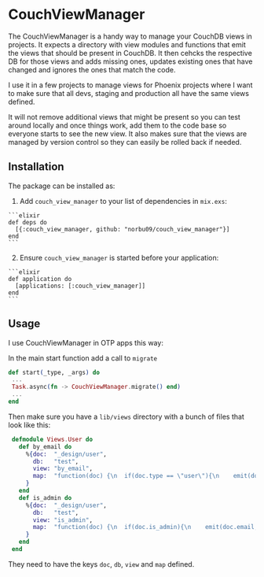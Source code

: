 # CouchViewManager

The CouchViewManager is a handy way to manage your CouchDB views in
projects. It expects a directory with view modules and functions that
emit the views that should be present in CouchDB. It then cehcks the
respective DB for those views and adds missing ones, updates existing
ones that have changed and ignores the ones that match the code.

I use it in a few projects to manage views for Phoenix projects where I
want to make sure that all devs, staging and production all have the
same views defined.

It will not remove additional views that might be present so you can
test around locally and once things work, add them to the code base so
everyone starts to see the new view. It also makes sure that the views
are managed by version control so they can easily be rolled back if
needed.

## Installation

The package can be installed as:

  1. Add `couch_view_manager` to your list of dependencies in `mix.exs`:

    ```elixir
    def deps do
      [{:couch_view_manager, github: "norbu09/couch_view_manager"}]
    end
    ```

  2. Ensure `couch_view_manager` is started before your application:

    ```elixir
    def application do
      [applications: [:couch_view_manager]]
    end
    ```

## Usage

I use CouchViewManager in OTP apps this way:

In the main start function add a call to `migrate` 

   ```elixir
  def start(_type, _args) do
    ...
    Task.async(fn -> CouchViewManager.migrate() end)
    ...
  end
  ```

Then make sure you have a `lib/views` directory with a bunch of files
that look like this:

   ```elixir
    defmodule Views.User do
      def by_email do
        %{doc:  "_design/user",
          db:   "test",
          view: "by_email",
          map:  "function(doc) {\n  if(doc.type == \"user\"){\n    emit(doc.email, null);\n  }\n}"
        }
      end
      def is_admin do
        %{doc:  "_design/user",
          db:   "test",
          view: "is_admin",
          map:  "function(doc) {\n  if(doc.is_admin){\n    emit(doc.email, null);\n  }\n}"
        }
      end
    end
   ```

They need to have the keys `doc`, `db`, `view` and `map` defined.

